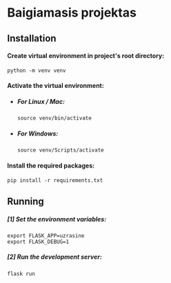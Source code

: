 # Baigiamasis projektas

## Installation

#### Create virtual environment in project's root directory:

```Shell
python -m venv venv
```

#### Activate the virtual environment:

- ##### For Linux / Mac:

  ```Shell
  source venv/bin/activate
  ```

- ##### For Windows:
  ```Shell
  source venv/Scripts/activate
  ```

#### Install the required packages:

```Shell
pip install -r requirements.txt
```

## Running

##### [1] Set the environment variables:

```Shell
export FLASK_APP=uzrasine
export FLASK_DEBUG=1
```

##### [2] Run the development server:
```Shell
flask run
```
